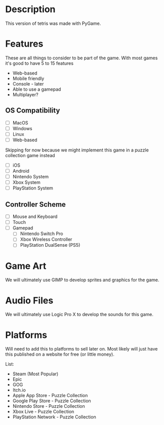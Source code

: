 # Description
This version of tetris was made with PyGame.

# Features
These are all things to consider to be part of the game.  With most games it's good to have 5 to 15 features
* Web-based
* Mobile friendly
* Console - later
* Able to use a gamepad
* Multiplayer?

## OS Compatibility
- [ ] MacOS
- [ ] Windows
- [ ] Linux
- [ ] Web-based

Skipping for now because we might implement this game in a puzzle collection game instead
- [ ] iOS
- [ ] Android
- [ ] Nintendo System
- [ ] Xbox System
- [ ] PlayStation System

## Controller Scheme
- [ ] Mouse and Keyboard
- [ ] Touch
- [ ] Gamepad
  - [ ] Nintendo Switch Pro
  - [ ] Xbox Wireless Controller
  - [ ] PlayStation DualSense (PS5)

# Game Art
We will ultimately use GIMP to develop sprites and graphics for the game.

# Audio Files
We will ultimately use Logic Pro X to develop the sounds for this game.

# Platforms
Will need to add this to platforms to sell later on.  Most likely will just have this published on a website for free (or little money).

List:
* Steam (Most Popular)
* Epic
* GOG
* Itch.io
* Apple App Store - Puzzle Collection
* Google Play Store - Puzzle Collection
* Nintendo Store - Puzzle Collection
* Xbox Live - Puzzle Collection
* PlayStation Network - Puzzle Collection